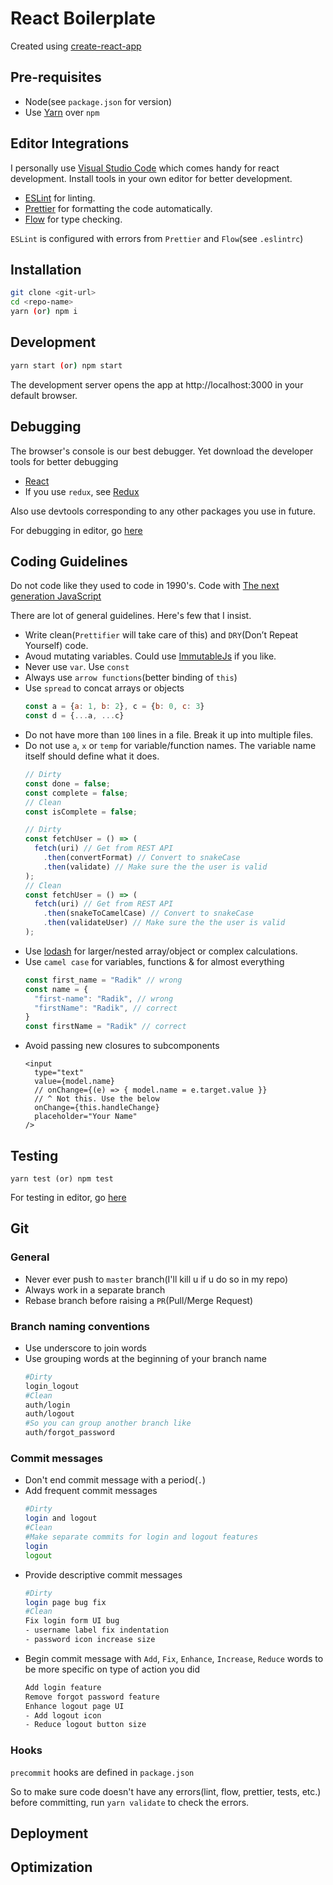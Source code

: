 # React Boilerplate

Created using [create-react-app](https://github.com/facebook/create-react-app/)

## Pre-requisites

- Node(see `package.json` for version)
- Use [Yarn](https://yarnpkg.com/lang/en/) over `npm`

## Editor Integrations

I personally use [Visual Studio Code](https://code.visualstudio.com/) which comes handy for react development. Install tools in your own editor for better development.

- [ESLint](https://eslint.org) for linting.
- [Prettier](https://github.com/prettier/prettier) for formatting the code automatically.
- [Flow](https://flow.org/) for type checking.

`ESLint` is configured with errors from `Prettier` and `Flow`(see `.eslintrc`)

## Installation
```bash
git clone <git-url>
cd <repo-name>
yarn (or) npm i
```

## Development
```bash
yarn start (or) npm start
```
The development server opens the app at http://localhost:3000 in your default browser.

## Debugging

The browser's console is our best debugger. Yet download the developer tools for better debugging
- [React](https://github.com/facebook/react-devtools)
- If you use `redux`, see [Redux](https://github.com/gaearon/redux-devtools)

Also use devtools corresponding to any other packages you use in future.

For debugging in editor, go [here](https://github.com/facebook/create-react-app/blob/master/packages/react-scripts/template/README.md#debugging-in-the-editor)


## Coding Guidelines

Do not code like they used to code in 1990's. Code with [The next generation JavaScript](https://babeljs.io/)

There are lot of general guidelines. Here's few that I insist.

- Write clean(`Prettifier` will take care of this) and `DRY`(Don’t Repeat Yourself) code.
- Avoud mutating variables. Could use [ImmutableJs](https://facebook.github.io/immutable-js/) if you like.
- Never use `var`. Use `const`
- Always use `arrow functions`(better binding of `this`)
- Use `spread` to concat arrays or objects
  ```js
  const a = {a: 1, b: 2}, c = {b: 0, c: 3}
  const d = {...a, ...c}
  ```
- Do not have more than `100` lines in a file. Break it up into multiple files.
- Do not use `a`, `x` or `temp` for variable/function names. The variable name itself should define what it does.
  ```js
  // Dirty
  const done = false;
  const complete = false;
  // Clean
  const isComplete = false;

  // Dirty
  const fetchUser = () => (
    fetch(uri) // Get from REST API
      .then(convertFormat) // Convert to snakeCase
      .then(validate) // Make sure the the user is valid
  );
  // Clean
  const fetchUser = () => (
    fetch(uri) // Get from REST API
      .then(snakeToCamelCase) // Convert to snakeCase
      .then(validateUser) // Make sure the the user is valid
  );
  ```
- Use [lodash](https://lodash.com/) for larger/nested array/object or complex calculations. 
- Use `camel case` for variables, functions & for almost everything
  ```js
  const first_name = "Radik" // wrong
  const name = {
    "first-name": "Radik", // wrong
    "firstName": "Radik", // correct
  }
  const firstName = "Radik" // correct
  ```
- Avoid passing new closures to subcomponents
  ```
  <input
    type="text"
    value={model.name}
    // onChange={(e) => { model.name = e.target.value }}
    // ^ Not this. Use the below
    onChange={this.handleChange}
    placeholder="Your Name"
  />
  ```

## Testing
```
yarn test (or) npm test
```
For testing in editor, go [here](https://github.com/facebook/create-react-app/blob/master/packages/react-scripts/template/README.md#editor-integration)

## Git

### General
- Never ever push to `master` branch(I'll kill u if u do so in my repo)
- Always work in a separate branch
- Rebase branch before raising a `PR`(Pull/Merge Request)

### Branch naming conventions
- Use underscore to join words
- Use grouping words at the beginning of your branch name 
  ```bash
  #Dirty
  login_logout
  #Clean
  auth/login
  auth/logout
  #So you can group another branch like
  auth/forgot_password
  ```

### Commit messages
- Don't end commit message with a period(`.`)
- Add frequent commit messages
  ```bash
  #Dirty
  login and logout
  #Clean
  #Make separate commits for login and logout features
  login
  logout
  ```
- Provide descriptive commit messages
  ```bash
  #Dirty
  login page bug fix
  #Clean
  Fix login form UI bug
  - username label fix indentation
  - password icon increase size
  ```
- Begin commit message with `Add`, `Fix`, `Enhance`, `Increase`, `Reduce` words to be more specific on type of action you did
  ```bash
  Add login feature
  Remove forgot password feature
  Enhance logout page UI
  - Add logout icon
  - Reduce logout button size
  ```
### Hooks

`precommit` hooks are defined in `package.json`

So to make sure code doesn't have any errors(lint, flow, prettier, tests, etc.) before committing, run `yarn validate` to check the errors.

## Deployment

## Optimization